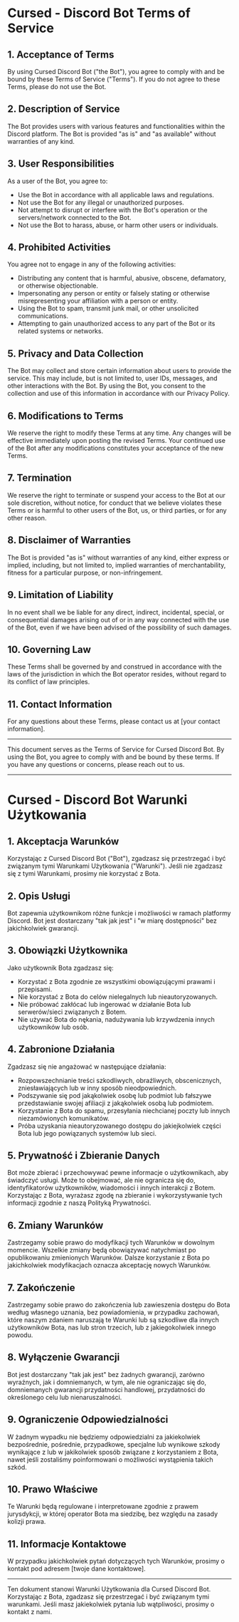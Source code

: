 # Cursed - Discord Bot Terms of Service

## 1. Acceptance of Terms
By using Cursed Discord Bot ("the Bot"), you agree to comply with and be bound by these Terms of Service ("Terms"). If you do not agree to these Terms, please do not use the Bot.

## 2. Description of Service
The Bot provides users with various features and functionalities within the Discord platform. The Bot is provided "as is" and "as available" without warranties of any kind.

## 3. User Responsibilities
As a user of the Bot, you agree to:
- Use the Bot in accordance with all applicable laws and regulations.
- Not use the Bot for any illegal or unauthorized purposes.
- Not attempt to disrupt or interfere with the Bot's operation or the servers/network connected to the Bot.
- Not use the Bot to harass, abuse, or harm other users or individuals.

## 4. Prohibited Activities
You agree not to engage in any of the following activities:
- Distributing any content that is harmful, abusive, obscene, defamatory, or otherwise objectionable.
- Impersonating any person or entity or falsely stating or otherwise misrepresenting your affiliation with a person or entity.
- Using the Bot to spam, transmit junk mail, or other unsolicited communications.
- Attempting to gain unauthorized access to any part of the Bot or its related systems or networks.

## 5. Privacy and Data Collection
The Bot may collect and store certain information about users to provide the service. This may include, but is not limited to, user IDs, messages, and other interactions with the Bot. By using the Bot, you consent to the collection and use of this information in accordance with our Privacy Policy.

## 6. Modifications to Terms
We reserve the right to modify these Terms at any time. Any changes will be effective immediately upon posting the revised Terms. Your continued use of the Bot after any modifications constitutes your acceptance of the new Terms.

## 7. Termination
We reserve the right to terminate or suspend your access to the Bot at our sole discretion, without notice, for conduct that we believe violates these Terms or is harmful to other users of the Bot, us, or third parties, or for any other reason.

## 8. Disclaimer of Warranties
The Bot is provided "as is" without warranties of any kind, either express or implied, including, but not limited to, implied warranties of merchantability, fitness for a particular purpose, or non-infringement.

## 9. Limitation of Liability
In no event shall we be liable for any direct, indirect, incidental, special, or consequential damages arising out of or in any way connected with the use of the Bot, even if we have been advised of the possibility of such damages.

## 10. Governing Law
These Terms shall be governed by and construed in accordance with the laws of the jurisdiction in which the Bot operator resides, without regard to its conflict of law principles.

## 11. Contact Information
For any questions about these Terms, please contact us at [your contact information].

---

This document serves as the Terms of Service for Cursed Discord Bot. By using the Bot, you agree to comply with and be bound by these terms. If you have any questions or concerns, please reach out to us.

---

# Cursed - Discord Bot Warunki Użytkowania

## 1. Akceptacja Warunków
Korzystając z Cursed Discord Bot ("Bot"), zgadzasz się przestrzegać i być związanym tymi Warunkami Użytkowania ("Warunki"). Jeśli nie zgadzasz się z tymi Warunkami, prosimy nie korzystać z Bota.

## 2. Opis Usługi
Bot zapewnia użytkownikom różne funkcje i możliwości w ramach platformy Discord. Bot jest dostarczany "tak jak jest" i "w miarę dostępności" bez jakichkolwiek gwarancji.

## 3. Obowiązki Użytkownika
Jako użytkownik Bota zgadzasz się:
- Korzystać z Bota zgodnie ze wszystkimi obowiązującymi prawami i przepisami.
- Nie korzystać z Bota do celów nielegalnych lub nieautoryzowanych.
- Nie próbować zakłócać lub ingerować w działanie Bota lub serwerów/sieci związanych z Botem.
- Nie używać Bota do nękania, nadużywania lub krzywdzenia innych użytkowników lub osób.

## 4. Zabronione Działania
Zgadzasz się nie angażować w następujące działania:
- Rozpowszechnianie treści szkodliwych, obraźliwych, obscenicznych, zniesławiających lub w inny sposób nieodpowiednich.
- Podszywanie się pod jakąkolwiek osobę lub podmiot lub fałszywe przedstawianie swojej afiliacji z jakąkolwiek osobą lub podmiotem.
- Korzystanie z Bota do spamu, przesyłania niechcianej poczty lub innych niezamówionych komunikatów.
- Próba uzyskania nieautoryzowanego dostępu do jakiejkolwiek części Bota lub jego powiązanych systemów lub sieci.

## 5. Prywatność i Zbieranie Danych
Bot może zbierać i przechowywać pewne informacje o użytkownikach, aby świadczyć usługi. Może to obejmować, ale nie ogranicza się do, identyfikatorów użytkowników, wiadomości i innych interakcji z Botem. Korzystając z Bota, wyrażasz zgodę na zbieranie i wykorzystywanie tych informacji zgodnie z naszą Polityką Prywatności.

## 6. Zmiany Warunków
Zastrzegamy sobie prawo do modyfikacji tych Warunków w dowolnym momencie. Wszelkie zmiany będą obowiązywać natychmiast po opublikowaniu zmienionych Warunków. Dalsze korzystanie z Bota po jakichkolwiek modyfikacjach oznacza akceptację nowych Warunków.

## 7. Zakończenie
Zastrzegamy sobie prawo do zakończenia lub zawieszenia dostępu do Bota według własnego uznania, bez powiadomienia, w przypadku zachowań, które naszym zdaniem naruszają te Warunki lub są szkodliwe dla innych użytkowników Bota, nas lub stron trzecich, lub z jakiegokolwiek innego powodu.

## 8. Wyłączenie Gwarancji
Bot jest dostarczany "tak jak jest" bez żadnych gwarancji, zarówno wyraźnych, jak i domniemanych, w tym, ale nie ograniczając się do, domniemanych gwarancji przydatności handlowej, przydatności do określonego celu lub nienaruszalności.

## 9. Ograniczenie Odpowiedzialności
W żadnym wypadku nie będziemy odpowiedzialni za jakiekolwiek bezpośrednie, pośrednie, przypadkowe, specjalne lub wynikowe szkody wynikające z lub w jakikolwiek sposób związane z korzystaniem z Bota, nawet jeśli zostaliśmy poinformowani o możliwości wystąpienia takich szkód.

## 10. Prawo Właściwe
Te Warunki będą regulowane i interpretowane zgodnie z prawem jurysdykcji, w której operator Bota ma siedzibę, bez względu na zasady kolizji prawa.

## 11. Informacje Kontaktowe
W przypadku jakichkolwiek pytań dotyczących tych Warunków, prosimy o kontakt pod adresem [twoje dane kontaktowe].

---

Ten dokument stanowi Warunki Użytkowania dla Cursed Discord Bot. Korzystając z Bota, zgadzasz się przestrzegać i być związanym tymi warunkami. Jeśli masz jakiekolwiek pytania lub wątpliwości, prosimy o kontakt z nami.
